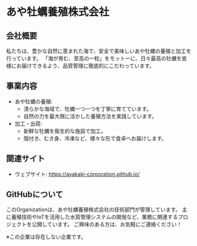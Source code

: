 # あや牡蠣養殖株式会社
## 会社概要
私たちは、豊かな自然に恵まれた海で、安全で美味しいあや牡蠣の養殖と加工を行っています。
「海が育む、至高の一粒」をモットーに、日々最高の牡蠣を皆様にお届けできるよう、品質管理に徹底的にこだわっています。
## 事業内容
 * あや牡蠣の養殖:
   * 清らかな海域で、牡蠣一つ一つを丁寧に育てています。
   * 自然の力を最大限に活かした養殖方法を実践しています。
 * 加工・出荷:
   * 新鮮な牡蠣を衛生的な施設で加工。
   * 殻付き、むき身、冷凍など、様々な形で食卓へお届けします。
## 関連サイト
 * ウェブサイト: https://ayakaki-corporation.github.io/
## GitHubについて
このOrganizationは、あや牡蠣養殖株式会社の技術部門が管理しています。
主に養殖技術やIoTを活用した水質管理システムの開発など、業務に関連するプロジェクトを公開しています。
ご興味のある方は、お気軽にご連絡ください！

※この企業は存在しない企業です。
